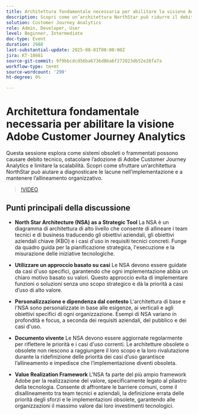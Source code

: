 ```yaml
---
title: Architettura fondamentale necessaria per abilitare la visione Adobe Customer Journey Analytics
description: Scopri come un’architettura NorthStar può ridurre il debito tecnico, semplificare l’adozione di Adobe Customer Journey Analytics e supportare implementazioni Adobe Experience Platform scalabili e allineate.
solution: Customer Journey Analytics
role: Admin, Developer, User
level: Beginner, Intermediate
doc-type: Event
duration: 2988
last-substantial-update: 2025-08-01T00:00:00Z
jira: KT-18661
source-git-commit: 9f9bbcdcd56ba6736d86a6f272023db52e28fa7a
workflow-type: tm+mt
source-wordcount: '299'
ht-degree: 0%

---
```



# Architettura fondamentale necessaria per abilitare la visione Adobe Customer Journey Analytics

Questa sessione esplora come sistemi obsoleti o frammentati possono causare debito tecnico, ostacolare l’adozione di Adobe Customer Journey Analytics e limitare la scalabilità. Scopri come sfruttare un’architettura NorthStar può aiutare a diagnosticare le lacune nell’implementazione e a mantenere l’allineamento organizzativo.

>[!VIDEO](https://video.tv.adobe.com/v/3470281/?learn=on&enablevpops)

## Punti principali della discussione

* **North Star Architecture (NSA) as a Strategic Tool** La NSA è un diagramma di architettura di alto livello che consente di allineare i team tecnici e di business traducendo gli obiettivi aziendali, gli obiettivi aziendali chiave (KBO) e i casi d&#39;uso in requisiti tecnici concreti. Funge da quadro guida per la pianificazione strategica, l&#39;esecuzione e la misurazione delle iniziative tecnologiche.

* **Utilizzare un approccio basato su casi** Le NSA devono essere guidate da casi d&#39;uso specifici, garantendo che ogni implementazione abbia un chiaro motivo basato su valori. Questo approccio evita di implementare funzioni o soluzioni senza uno scopo strategico e dà la priorità a casi d’uso di alto valore.

* **Personalizzazione e dipendenza dal contesto** L&#39;architettura di base e l&#39;NSA sono personalizzate in base alle esigenze, ai verticali e agli obiettivi specifici di ogni organizzazione. Esempi di NSA variano in profondità e focus, a seconda dei requisiti aziendali, del pubblico e dei casi d&#39;uso.

* **Documento vivente** Le NSA devono essere aggiornate regolarmente per riflettere le priorità e i casi d&#39;uso correnti. Le architetture obsolete o obsolete non riescono a raggiungere il loro scopo e la loro rivalutazione durante la ridefinizione delle priorità dei casi d’uso garantisce l’allineamento e impedisce che l’implementazione diventi obsoleta.

* **Value Realization Framework** L&#39;NSA fa parte del più ampio framework Adobe per la realizzazione del valore, specificamente legato al pilastro della tecnologia. Consente di affrontare le barriere comuni, come il disallineamento tra team tecnici e aziendali, la definizione errata delle priorità degli sforzi e le implementazioni obsolete, garantendo alle organizzazioni il massimo valore dai loro investimenti tecnologici.
